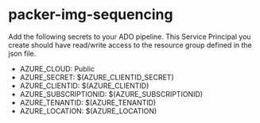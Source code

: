 # packer-img-sequencing

Add the following secrets to your ADO pipeline.  This Service Principal you create should 
have read/write access to the resource group defined in the json file.

* AZURE_CLOUD: Public
* AZURE_SECRET: $(AZURE_CLIENTID_SECRET)
* AZURE_CLIENTID: $(AZURE_CLIENTID)
* AZURE_SUBSCRIPTIONID: $(AZURE_SUBSCRIPTIONID)
* AZURE_TENANTID: $(AZURE_TENANTID)
* AZURE_LOCATION: $(AZURE_LOCATION)
